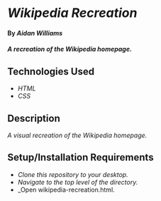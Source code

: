 # _Wikipedia Recreation_

#### By _**Aidan Williams**_

#### _A recreation of the Wikipedia homepage._

## Technologies Used

* _HTML_
* _CSS_

## Description

_A visual recreation of the Wikipedia homepage._

## Setup/Installation Requirements

* _Clone this repository to your desktop._
* _Navigate to the top level of the directory._
* _Open wikipedia-recreation.html.
